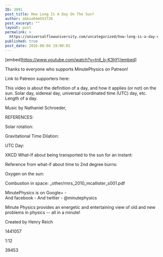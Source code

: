 ```yaml
---
ID: 3091
post_title: How Long Is A Day On The Sun?
author: abbie04m553726
post_excerpt: ""
layout: post
permalink: >
  https://universalflowuniversity.com/uncategorized/how-long-is-a-day-on-the-sun/
published: true
post_date: 2016-08-04 19:00:02
---
```

[embed]https://www.youtube.com/watch?v=tnlI_b-K3hY[/embed]<br>
<p>Thanks to everyone who supports MinutePhysics on Patreon! 

Link to Patreon supporters here: 

This video is about the definition of a day, and how it applies (or not) on the sun. Solar day, sidereal day, universal coordinated time (UTC) day, etc. Length of a day.

Music by Nathaniel Schroeder, 

REFERENCES:

Solar rotation: 

Gravitational Time Dilation: 

UTC Day: 

XKCD What-If about being transported to the sun for an instant: 

Reference from what-if about time to 2nd degree burns: 

Oxygen on the sun: 

Combustion in space: _other/rmrs_2010_mcallister_s001.pdf

MinutePhysics is on Google+ -  
And facebook - 
And twitter - @minutephysics

Minute Physics provides an energetic and entertaining view of old and new problems in physics -- all in a minute!

Created by Henry Reich</p>
<p>1441057</p>
<p>1:12</p>
<p>39453</p>
<br></br>